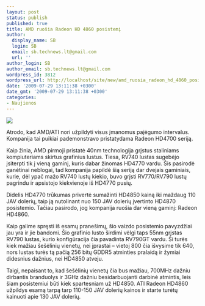 ```yaml
---
layout: post
status: publish
published: true
title: AMD ruošia Radeon HD 4860 posistemį
author:
  display_name: SB
  login: SB
  email: sb.technews.lt@gmail.com
  url: ''
author_login: SB
author_email: sb.technews.lt@gmail.com
wordpress_id: 3812
wordpress_url: http://localhost/site/new/amd_ruosia_radeon_hd_4860_posistemi/
date: '2009-07-29 13:11:38 +0300'
date_gmt: '2009-07-29 13:11:38 +0300'
categories:
- Naujienos
---
```

<div class="imgright"><img src="http://tbn2.google.com/images?q=tbn:yseq8T1bgfLdnM:http://www.slashgear.com/gallery/data_files/7/4/ATI_Radeon_HD_4850_RV770_1.jpg"  /></div>
<p>Atrodo, kad AMD/ATI nori užpildyti visus įmanomus pajėgumo intervalus. Kompanija tai puikiai pademonstravo pristatydama Radeon HD4700 seriją.</p>
<p>Kaip žinia, AMD pirmoji pristatė 40nm technologija grįstus staliniams kompiuteriams skirtus grafinius lustus. Tiesa, RV740 lustas sugebėjo įsiterpti tik į vieną gaminį, kuris dabar žinomas HD4770 vardu. Šis pasirodė ganėtinai neblogai, tad kompanija papildė šią seriją dar dvejais gaminiais, kurie, dėl ypač mažo RV740 lustų kiekio, buvo grįsti RV770/RV790 lustų pagrindu ir apsistojo kiekvienoje iš HD4770 pusių.</p>
<p>Didelis HD4770 trūkumas privertė sumažinti HD4850 kainą iki maždaug 110 JAV dolerių, taip ją nutolinant nuo 150 JAV dolerių įvertinto HD4870 posistemio. Tačiau pasirodo, jog kompanija ruošia dar vieną gaminį: Radeon HD4860.</p>
<p>Kaip galime spręsti iš esamų pranešimų, šio vaizdo posistemio pavyzdžiai jau yra ir jie bandomi. Šio grafinio lusto širdimi vėlgi taps 55nm grįstas RV790 lustas, kurio konfigūracija čia pavadinta RV790GT vardu. Ši turės kiek mažiau šešėlinių vienetų, nei įprastai – vietoj 800 čia išvysime tik 640, nors lustas turės tą pačią 256 bitų GDDR5 atminties pralaidą ir žymiai didesnius dažnius, nei HD4850 atveju. </p>
<p>Taigi, nepaisant to, kad šešėlinių vienetų čia bus mažiau, 700MHz dažniu dirbantis branduolys ir 3GHz dažniu besidarbuojanti darbinė atmintis, leis šiam posistemiui būti kiek spartesniam už HD4850. ATI Radeon HD4860 užpildys esamą tarpą tarp 110-150 JAV dolerių kainos ir starte turėtų kainuoti apie 130 JAV dolerių.<br /></p>
